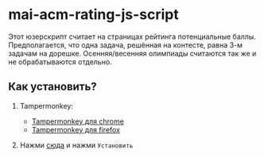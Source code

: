 # mai-acm-rating-js-script

Этот юзерскрипт считает на страницах рейтинга потенциальные баллы. Предполагается, что одна задача, решённая на контесте, равна 3-м задачам на дорешке. Осенняя/весенняя олимпиады считаются так же и не обрабатываются отдельно.

## Как установить?

1. Tampermonkey:
    - [Tampermonkey для chrome](https://chrome.google.com/webstore/detail/tampermonkey/dhdgffkkebhmkfjojejmpbldmpobfkfo?hl=ru)
    - [Tampermonkey для firefox](https://addons.mozilla.org/ru/firefox/addon/tampermonkey/)

2. Нажми [сюда](https://github.com/vboyarkin/mai-acm-rating-js-script/raw/main/script.user.js) и нажми `Установить`
